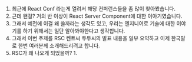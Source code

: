 1. 최근에 React Conf 라는게 열려서 해당 컨퍼런스들을 좀 많이 찾아봤습니다.
2. 근데 왠걸? 거의 반 이상이 React Server Component에 대한 이야기였습니다.
3. 그래서 예전에 이걸 왜 쓸까라는 생각도 있고, 우리는 엔지니어로 기술에 대한 이야기를 하기 위해서는 일단 알아봐야한다고 생각합니다.
4. 그래서 이번 주제를 RSC 켄트씨 두두씨의 발표 내용을 일부 요약하고 이제 한국말로 한번 여러분께 소개해드리려고 합니다.
5. RSC가 왜 나오게 되었을까?
	1. 